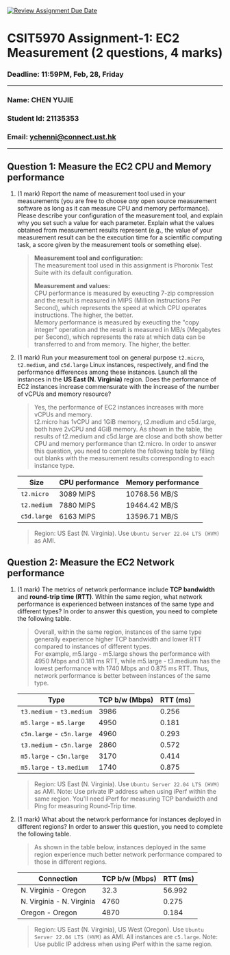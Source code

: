 [![Review Assignment Due Date](https://classroom.github.com/assets/deadline-readme-button-22041afd0340ce965d47ae6ef1cefeee28c7c493a6346c4f15d667ab976d596c.svg)](https://classroom.github.com/a/IAASVEAZ)
# CSIT5970 Assignment-1: EC2 Measurement (2 questions, 4 marks)

### Deadline: 11:59PM, Feb, 28, Friday

---

### Name: CHEN YUJIE
### Student Id: 21135353
### Email: ychenni@connect.ust.hk

---

## Question 1: Measure the EC2 CPU and Memory performance

1. (1 mark) Report the name of measurement tool used in your measurements (you are free to choose *any* open source measurement software as long as it can measure CPU and memory performance). Please describe your configuration of the measurement tool, and explain why you set such a value for each parameter. Explain what the values obtained from measurement results represent (e.g., the value of your measurement result can be the execution time for a scientific computing task, a score given by the measurement tools or something else).

    >  **Measurement tool and configuration:**  
    > The measurement tool used in this assignment is Phoronix Test Suite with its default configuration.
    > 
    > **Measurement and values:**  
    > CPU performance is measured by exeucting 7-zip compression and the result is measured in MIPS (Million Instructions Per Second), which represents the speed at which CPU operates instructions. The higher, the better.  
    > Memory performance is measured by exeucting the "copy integer" operation and the result is measured in MB/s (Megabytes per Second), which represents the rate at which data can be transferred to and from memory. The higher, the better.

2. (1 mark) Run your measurement tool on general purpose `t2.micro`, `t2.medium`, and `c5d.large` Linux instances, respectively, and find the performance differences among these instances. Launch all the instances in the **US East (N. Virginia)** region. Does the performance of EC2 instances increase commensurate with the increase of the number of vCPUs and memory resource?
    > Yes, the performance of EC2 instances increases with more vCPUs and memory.  
    > t2.micro has 1vCPU and 1GiB memory, t2.medium and c5d.large, both have 2vCPU and 4GiB memory. As shown in the table, the results of t2.medium and c5d.large are close and both show better CPU and memory performance than t2.micro.
    In order to answer this question, you need to complete the following table by filling out blanks with the measurement results corresponding to each instance type.

    | Size        | CPU performance | Memory performance |
    | ----------- | --------------- | ------------------ |
    | `t2.micro` |3089 MIPS        |10768.56 MB/S        |
    | `t2.medium`  |7880 MIPS        |19464.42 MB/S        |
    | `c5d.large` |6163 MIPS        |13596.71 MB/S        |

    > Region: US East (N. Virginia). Use `Ubuntu Server 22.04 LTS (HVM)` as AMI.

## Question 2: Measure the EC2 Network performance

1. (1 mark) The metrics of network performance include **TCP bandwidth** and **round-trip time (RTT)**. Within the same region, what network performance is experienced between instances of the same type and different types? In order to answer this question, you need to complete the following table.
    > Overall, within the same region, instances of the same type generally experience higher TCP bandwidth and lower RTT compared to instances of different types.  
    > For example, m5.large - m5.large shows the performance with 4950 Mbps and 0.181 ms RTT, while m5.large - t3.medium has the lowest performance with 1740 Mbps and 0.875 ms RTT. Thus, network performance is better between instances of the same type.

    | Type                      | TCP b/w (Mbps) | RTT (ms) |
    | ------------------------- | -------------- | -------- |
    | `t3.medium` - `t3.medium` |3986            |0.256     |
    | `m5.large` - `m5.large`   |4950            |0.181     |
    | `c5n.large` - `c5n.large` |4960            |0.293     |
    | `t3.medium` - `c5n.large` |2860            |0.572     |
    | `m5.large` - `c5n.large`  |3170            |0.414     |
    | `m5.large` - `t3.medium`  |1740            |0.875     |

    > Region: US East (N. Virginia). Use `Ubuntu Server 22.04 LTS (HVM)` as AMI. Note: Use private IP address when using iPerf within the same region. You'll need iPerf for measuring TCP bandwidth and Ping for measuring Round-Trip time.

3. (1 mark) What about the network performance for instances deployed in different regions? In order to answer this question, you need to complete the following table.
   > As shown in the table below, instances deployed in the same region experience much better network performance compared to those in different regions.

    | Connection                | TCP b/w (Mbps) | RTT (ms) |
    | ------------------------- | -------------- | -------- |
    | N. Virginia - Oregon      |32.3            |56.992    |
    | N. Virginia - N. Virginia |4760            |0.275     |
    | Oregon - Oregon           |4870            |0.184     |
 
    > Region: US East (N. Virginia), US West (Oregon). Use `Ubuntu Server 22.04 LTS (HVM)` as AMI. All instances are `c5.large`. Note: Use public IP address when using iPerf within the same region.
